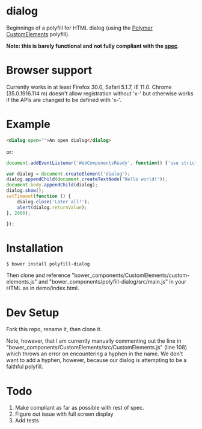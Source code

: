 # dialog

Beginnings of a polyfill for HTML dialog (using the
[Polymer CustomElements](https://github.com/Polymer/CustomElements)
polyfill).

**Note: this is barely functional and not fully compliant with the [spec](http://www.w3.org/html/wg/drafts/html/master/interactive-elements.html#the-dialog-element)**.

# Browser support

Currently works in at least Firefox 30.0, Safari 5.1.7, IE 11.0.
Chrome (35.0.1916.114 m) doesn't allow registration without 'x-'
but otherwise works if the APIs are changed to be defined with 'x-'.

# Example

```html
<dialog open="">An open dialog</dialog>
```

or:

```js
document.addEventListener('WebComponentsReady', function() {'use strict';

var dialog = document.createElement('dialog');
dialog.appendChild(document.createTextNode('Hello world!'));
document.body.appendChild(dialog);
dialog.show();
setTimeout(function () {
	dialog.close('Later all!');
	alert(dialog.returnValue);
}, 2000);

});
```

# Installation

```
$ bower install polyfill-dialog
```

Then clone and reference
"bower_components/CustomElements/custom-elements.js"
and "bower_components/polyfill-dialog/src/main.js" in your HTML as in demo/index.html.

# Dev Setup

Fork this repo, rename it, then clone it.

Note, however, that I am currently manually commenting out the line in
"bower_components/CustomElements/src/CustomElements.js" (line 108)
which throws an error on encountering a hyphen in the name. We don't
want to add a hyphen, however, because our dialog is attempting to be
a faithful polyfill.

# Todo

1. Make compliant as far as possible with rest of spec.
1. Figure out issue with full screen display
1. Add tests
